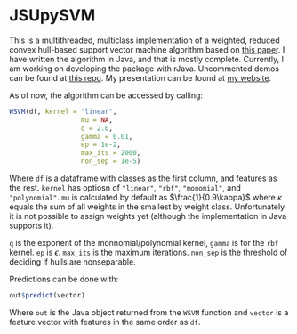 # JSUpySVM

This is a multithreaded, multiclass implementation of a weighted, reduced convex hull-based support vector machine algorithm based on [this paper](http://ieeexplore.ieee.org/document/6119691/). I have written the algorithm in Java, and that is mostly complete. Currently, I am working on developing the package with rJava. Uncommented demos can be found at [this repo](https://github.com/mhmdmodan/svmTests). My presentation can be found at [my website](https://mhmdmodan.com).

As of now, the algorithm can be accessed by calling:

```r
WSVM(df, kernel = "linear",
                  mu = NA,
                  q = 2.0,
                  gamma = 0.01,
                  ep = 1e-2,
                  max_its = 2000,
                  non_sep = 1e-5)
```

Where `df` is a dataframe with classes as the first column, and features as the rest. `kernel` has optiosn of `"linear"`, `"rbf"`, `"monomial"`, and `"polynomial"`. `mu` is calculated by default as $\frac{1}{0.9\kappa}$ where $\kappa$ equals the sum of all weights in the smallest by weight class. Unfortunately it is not possible to assign weights yet (although the implementation in Java supports it).

`q` is the exponent of the monnomial/polynomial kernel, `gamma` is for the `rbf` kernel. `ep` is $\epsilon$. `max_its` is the maximum iterations. `non_sep` is the threshold of deciding if hulls are nonseparable.

Predictions can be done with:

```r
out$predict(vector)
```

Where `out` is the Java object returned from the `WSVM` function and `vector` is a feature vector with features in the same order as `df`.
